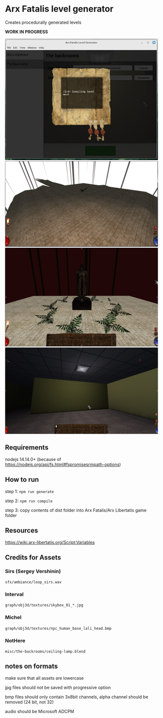 # Arx Fatalis level generator

Creates procedurally generated levels

**WORK IN PROGRESS**

![launcher](photos/launcher.png?raw=true "launcher")
![screenshot](photos/demo.png?raw=true "dummy map")
![screenshot](photos/statue.png?raw=true "statue npc")
![screenshot](photos/the-backrooms.png?raw=true "the backrooms")

## Requirements

nodejs 14.14.0+ (because of https://nodejs.org/api/fs.html#fspromisesrmpath-options)

## How to run

step 1: `npm run generate`

step 2: `npm run compile`

step 3: copy contents of dist folder into Arx Fatalis/Arx Libertatis game folder

## Resources

https://wiki.arx-libertatis.org/Script:Variables

## Credits for Assets

### Sirs (Sergey Vershinin)

`sfx/ambiance/loop_sirs.wav`

### Interval

`graph/obj3d/textures/skybox_01_*.jpg`

### Michel

`graph/obj3d/textures/npc_human_base_lali_head.bmp`

### NotHere

`misc/the-backrooms/ceiling-lamp.blend`

## notes on formats

make sure that all assets are lowercase

jpg files should not be saved with progressive option

bmp files should only contain 3x8bit channels, alpha channel should be removed (24 bit, not 32)

audio should be Microsoft ADCPM
